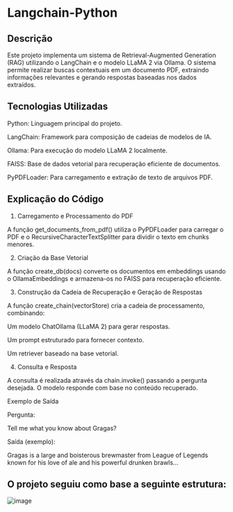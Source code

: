 # Langchain-Python

## Descrição

Este projeto implementa um sistema de Retrieval-Augmented Generation (RAG) utilizando o LangChain e o modelo LLaMA 2 via Ollama. O sistema permite realizar buscas contextuais em um documento PDF, extraindo informações relevantes e gerando respostas baseadas nos dados extraídos.

## Tecnologias Utilizadas

Python: Linguagem principal do projeto.

LangChain: Framework para composição de cadeias de modelos de IA.

Ollama: Para execução do modelo LLaMA 2 localmente.

FAISS: Base de dados vetorial para recuperação eficiente de documentos.

PyPDFLoader: Para carregamento e extração de texto de arquivos PDF.

## Explicação do Código

1. Carregamento e Processamento do PDF

A função get_documents_from_pdf() utiliza o PyPDFLoader para carregar o PDF e o RecursiveCharacterTextSplitter para dividir o texto em chunks menores.

2. Criação da Base Vetorial

A função create_db(docs) converte os documentos em embeddings usando o OllamaEmbeddings e armazena-os no FAISS para recuperação eficiente.

3. Construção da Cadeia de Recuperação e Geração de Respostas

A função create_chain(vectorStore) cria a cadeia de processamento, combinando:

Um modelo ChatOllama (LLaMA 2) para gerar respostas.

Um prompt estruturado para fornecer contexto.

Um retriever baseado na base vetorial.

4. Consulta e Resposta

A consulta é realizada através da chain.invoke() passando a pergunta desejada. O modelo responde com base no conteúdo recuperado.

Exemplo de Saída

Pergunta:

Tell me what you know about Gragas?

Saída (exemplo):

Gragas is a large and boisterous brewmaster from League of Legends known for his love of ale and his powerful drunken brawls...

## O projeto seguiu como base a seguinte estrutura:
![image](https://github.com/user-attachments/assets/b3ad496b-f57c-4e4a-8ddb-e0872f4ed330)

